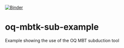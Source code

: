 [![Binder](https://mybinder.org/badge_logo.svg)](https://mybinder.org/v2/gh/GEMScienceTools/oq-mbtk-sub-example/HEAD?urlpath=labs)

# oq-mbtk-sub-example
Example showing the use of the OQ MBT subduction tool
